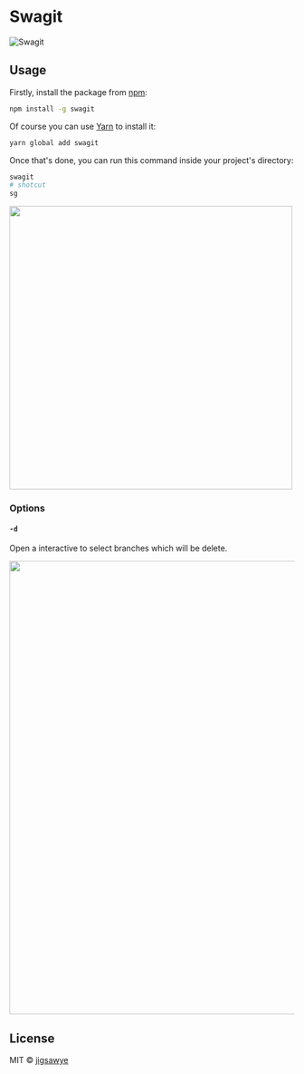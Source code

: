 # Swagit

![Swagit](https://i.imgur.com/QBNMDxU.png)

## Usage

Firstly, install the package from [npm](https://npmjs.com/release):

```bash
npm install -g swagit
```

Of course you can use [Yarn](https://yarnpkg.com/en/) to install it:

```bash
yarn global add swagit
```

Once that's done, you can run this command inside your project's directory:

```bash
swagit
# shotcut
sg
```

<img src="https://i.imgur.com/lZE5CG1.gif" width="500">

### Options

#### `-d`

Open a interactive to select branches which will be delete.

<img src="https://i.imgur.com/8Vk1yqS.gif" width="800">

## License

MIT © [jigsawye](https://jigsawye.com)
